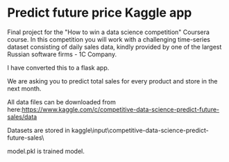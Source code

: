 # Predict future price Kaggle app

Final project for the "How to win a data science competition" Coursera course.
In this competition you will work with a challenging time-series dataset consisting of daily sales data, kindly provided by one of the largest Russian software firms - 1C Company. 

I have converted this to a flask app.

We are asking you to predict total sales for every product and store in the next month.

All data files can be downloaded from here:https://www.kaggle.com/c/competitive-data-science-predict-future-sales/data

Datasets are stored in kaggle\input\competitive-data-science-predict-future-sales\

model.pkl is trained model.